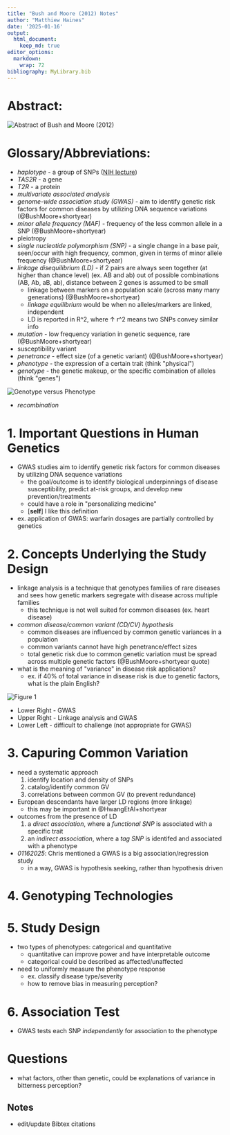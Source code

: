 ```yaml
---
title: "Bush and Moore (2012) Notes"
author: "Matthiew Haines"
date: '2025-01-16'
output: 
  html_document:
    keep_md: true
editor_options: 
  markdown: 
    wrap: 72
bibliography: MyLibrary.bib
---
```


# Abstract: 
![*Abstract of Bush and Moore (2012)*](C:/Users/Matthiew/Documents/Research/Candidacy/JournalClub/CandidacyJournalClub/Bush2012Abstract.png)  

# Glossary/Abbreviations:
- *haplotype* - a group of SNPs ([NIH lecture](https://youtu.be/HHvdupHgeFg?si=zvgAl1gHi0-YxVmt))  
- *TAS2R* - a gene  
- *T2R* - a protein  
- *multivariate associated analysis*  
- *genome-wide association study (GWAS)* - aim to identify genetic risk factors for common diseases by utilizing DNA sequence variations (@BushMoore+shortyear)  
- *minor allele frequency (MAF)* - frequency of the less common allele in a SNP (@BushMoore+shortyear)  
- pleiotropy  
- *single nucleotide polymorphism (SNP)* - a single change in a base pair, seen/occur with high frequency, common, given in terms of minor allele frequency  (@BushMoore+shortyear)  
- *linkage disequilibrium (LD)* - if 2 pairs are always seen together (at higher than chance level) (ex. AB and ab) out of possible combinations (AB, Ab, aB, ab), distance between 2 genes is assumed to be small  
  + linkage between markers on a population scale (across many many generations) (@BushMoore+shortyear)
  + *linkage equilibrium* would be when no alleles/markers are linked, independent
  + LD is reported in R^2, where $\uparrow$ r^2 means two SNPs convey similar info
- *mutation* - low frequency variation in genetic sequence, rare (@BushMoore+shortyear)
- susceptibility variant
- *penetrance* - effect size (of a genetic variant) (@BushMoore+shortyear)
- *phenotype* - the expression of a certain trait (think "physical")
- *genotype* - the genetic makeup, or the specific combination of alleles (think "genes")

![Genotype versus Phenotype](C:/Users/Matthiew/Documents/Research/Candidacy/JournalClub/CandidacyJournalClub/Genotype.jpg)

- *recombination*


# 1. Important Questions in Human Genetics
- GWAS studies aim to identify genetic risk factors for common diseases by utilizing DNA sequence variations  
  + the goal/outcome is to identify biological underpinnings of disease susceptibility, predict at-risk groups, and develop new prevention/treatments
  + could have a role in "personalizing medicine"
  + [**self**] I like this definition
- ex. application of GWAS: warfarin dosages are partially controlled by genetics  

# 2. Concepts Underlying the Study Design  
- linkage analysis is a technique that genotypes families of rare diseases and sees how genetic markers segregate with disease across multiple families  
  + this technique is not well suited for common diseases (ex. heart disease)  
- *common disease/common variant (CD/CV) hypothesis*
  + common diseases are influenced by common genetic variances in a population
  + common variants cannot have high penetrance/effect sizes
  + total genetic risk due to common genetic variation must be spread across multiple genetic factors (@BushMoore+shortyear quote)
- what is the meaning of "variance" in disease risk applications?
  + ex. if 40% of total variance in disease risk is due to genetic factors, what is the plain English?


![Figure 1](https://cdn.ncbi.nlm.nih.gov/pmc/blobs/6e2a/3531285/2e868bea85f6/pcbi.1002822.g001.jpg)

  + Lower Right - GWAS  
  + Upper Right - Linkage analysis and GWAS
  + Lower Left - difficult to challenge (not appropriate for GWAS)
  
# 3. Capuring Common Variation
- need a systematic approach
  1. identify location and density of SNPs
  2. catalog/identify common GV
  3. correlations between common GV (to prevent redundance)
- European descendants have larger LD regions (more linkage)
  + this may be important in @HwangEtAl+shortyear
- outcomes from the presence of LD  
  1. a *direct association*, where a *functional SNP* is associated with a specific trait
  2. an *indirect association*, where a *tag SNP* is identifed and associated with a phenotype
- *01162025*: Chris mentioned a GWAS is a big association/regression study
  + in a way, GWAS is hypothesis seeking, rather than hypothesis driven  
  
# 4. Genotyping Technologies
# 5. Study Design
- two types of phenotypes: categorical and quantitative
  + quantitative can improve power and have interpretable outcome
  + categorical could be described as affected/unaffected
- need to uniformly measure the phenotype response
  + ex. classify disease type/severity
  + how to remove bias in measuring perception?

# 6. Association Test
- GWAS tests each SNP *independently* for association to the phenotype

# Questions
- what factors, other than genetic, could be explanations of variance in bitterness perception?
  
## Notes
- edit/update Bibtex citations
